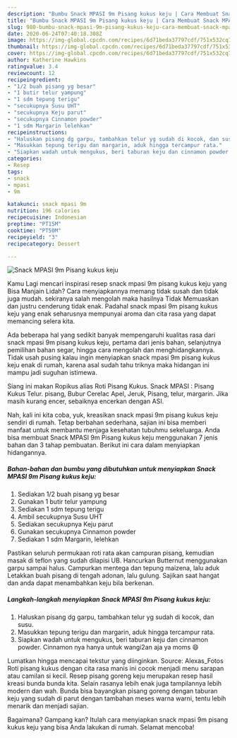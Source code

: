 ```yaml
---
description: "Bumbu Snack MPASI 9m Pisang kukus keju | Cara Membuat Snack MPASI 9m Pisang kukus keju Yang Paling Enak"
title: "Bumbu Snack MPASI 9m Pisang kukus keju | Cara Membuat Snack MPASI 9m Pisang kukus keju Yang Paling Enak"
slug: 980-bumbu-snack-mpasi-9m-pisang-kukus-keju-cara-membuat-snack-mpasi-9m-pisang-kukus-keju-yang-paling-enak
date: 2020-06-24T07:40:18.308Z
image: https://img-global.cpcdn.com/recipes/6d71beda37797cdf/751x532cq70/snack-mpasi-9m-pisang-kukus-keju-foto-resep-utama.jpg
thumbnail: https://img-global.cpcdn.com/recipes/6d71beda37797cdf/751x532cq70/snack-mpasi-9m-pisang-kukus-keju-foto-resep-utama.jpg
cover: https://img-global.cpcdn.com/recipes/6d71beda37797cdf/751x532cq70/snack-mpasi-9m-pisang-kukus-keju-foto-resep-utama.jpg
author: Katherine Hawkins
ratingvalue: 3.4
reviewcount: 12
recipeingredient:
- "1/2 buah pisang yg besar"
- "1 butir telur yampung"
- "1 sdm tepung terigu"
- "secukupnya Susu UHT"
- "secukupnya Keju parut"
- "secukupnya Cinnamon powder"
- "1 sdm Margarin lelehkan"
recipeinstructions:
- "Haluskan pisang dg garpu, tambahkan telur yg sudah di kocok, dan susu."
- "Masukkan tepung terigu dan margarin, aduk hingga tercampur rata."
- "Siapkan wadah untuk mengukus, beri taburan keju dan cinnamon powder. Cinnamon nya hanya untuk wangi2an aja ya moms 😄"
categories:
- Resep
tags:
- snack
- mpasi
- 9m

katakunci: snack mpasi 9m 
nutrition: 196 calories
recipecuisine: Indonesian
preptime: "PT15M"
cooktime: "PT50M"
recipeyield: "3"
recipecategory: Dessert

---
```



![Snack MPASI 9m Pisang kukus keju](https://img-global.cpcdn.com/recipes/6d71beda37797cdf/751x532cq70/snack-mpasi-9m-pisang-kukus-keju-foto-resep-utama.jpg)

Kamu Lagi mencari inspirasi resep snack mpasi 9m pisang kukus keju yang Bisa Manjain Lidah? Cara menyiapkannya memang tidak susah dan tidak juga mudah. sekiranya salah mengolah maka hasilnya Tidak Memuaskan dan justru cenderung tidak enak. Padahal snack mpasi 9m pisang kukus keju yang enak seharusnya mempunyai aroma dan cita rasa yang dapat memancing selera kita.

Ada beberapa hal yang sedikit banyak mempengaruhi kualitas rasa dari snack mpasi 9m pisang kukus keju, pertama dari jenis bahan, selanjutnya pemilihan bahan segar, hingga cara mengolah dan menghidangkannya. Tidak usah pusing kalau ingin menyiapkan snack mpasi 9m pisang kukus keju enak di rumah, karena asal sudah tahu triknya maka hidangan ini mampu jadi suguhan istimewa.

Siang ini makan Ropikus alias Roti Pisang Kukus. Snack MPASI : Pisang Kukus Telur. pisang, Bubur Cerelac Apel, Jeruk, Pisang, telur, margarin. Jika masih kurang encer, sebaiknya encerkan dengan ASI.


Nah, kali ini kita coba, yuk, kreasikan snack mpasi 9m pisang kukus keju sendiri di rumah. Tetap berbahan sederhana, sajian ini bisa memberi manfaat untuk membantu menjaga kesehatan tubuhmu sekeluarga. Anda bisa membuat Snack MPASI 9m Pisang kukus keju menggunakan 7 jenis bahan dan 3 tahap pembuatan. Berikut ini cara dalam menyiapkan hidangannya.

<!--inarticleads1-->

##### Bahan-bahan dan bumbu yang dibutuhkan untuk menyiapkan Snack MPASI 9m Pisang kukus keju:

1. Sediakan 1/2 buah pisang yg besar
1. Gunakan 1 butir telur yampung
1. Sediakan 1 sdm tepung terigu
1. Ambil secukupnya Susu UHT
1. Sediakan secukupnya Keju parut
1. Gunakan secukupnya Cinnamon powder
1. Sediakan 1 sdm Margarin, lelehkan


Pastikan seluruh permukaan roti rata akan campuran pisang, kemudian masak di teflon yang sudah dilapisi UB. Hancurkan Butternut menggunakan garpu sampai halus. Campurkan mentega dan tepung maizena, lalu aduk Letakkan buah pisang di tengah adonan, lalu gulung. Sajikan saat hangat dan anda dapat menambahkan keju bila berkenan. 

<!--inarticleads2-->

##### Langkah-langkah menyiapkan Snack MPASI 9m Pisang kukus keju:

1. Haluskan pisang dg garpu, tambahkan telur yg sudah di kocok, dan susu.
1. Masukkan tepung terigu dan margarin, aduk hingga tercampur rata.
1. Siapkan wadah untuk mengukus, beri taburan keju dan cinnamon powder. Cinnamon nya hanya untuk wangi2an aja ya moms 😄


Lumatkan hingga mencapai tekstur yang diinginkan. Source: Alexas_Fotos Roti pisang kukus dengan cita rasa manis ini cocok menjadi menu sarapan atau camilan si kecil. Resep pisang goreng keju merupakan resep hasil kreasi bunda bunda kita. Selain rasanya lebih enak juga tampilannya lebih modern dan wah. Bunda bisa bayangkan pisang goreng dengan taburan keju yang sudah di parut dengan tambahan meses warna warni, tentu lebih menarik dan menjadi sajian. 

Bagaimana? Gampang kan? Itulah cara menyiapkan snack mpasi 9m pisang kukus keju yang bisa Anda lakukan di rumah. Selamat mencoba!
